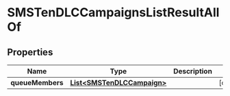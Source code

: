 

# SMSTenDLCCampaignsListResultAllOf


## Properties

Name | Type | Description | Notes
------------ | ------------- | ------------- | -------------
**queueMembers** | [**List&lt;SMSTenDLCCampaign&gt;**](SMSTenDLCCampaign.md) |  |  [optional]



